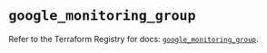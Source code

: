 # `google_monitoring_group`

Refer to the Terraform Registry for docs: [`google_monitoring_group`](https://registry.terraform.io/providers/hashicorp/google-beta/6.1.0/docs/resources/google_monitoring_group).

